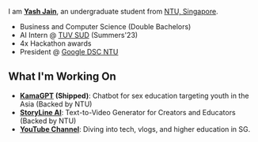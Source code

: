 
I am **[Yash Jain](https://yashjain14.github.io/)**, an undergraduate student from [NTU, Singapore](https://www.ntu.edu.sg/).

- Business and Computer Science (Double Bachelors)
- AI Intern @ [TUV SUD](https://www.tuvsud.com) (Summers'23)
- 4x Hackathon awards
- President @ [Google DSC NTU](https://gdsc.community.dev/nanyang-technological-university/)

## What I'm Working On

- **[KamaGPT](https://www.kamagpt.in/) (Shipped)**: Chatbot for sex education targeting youth in the Asia (Backed by NTU)
- **[StoryLine AI](https://www.storylineai.in/)**: Text-to-Video Generator for Creators and Educators (Backed by NTU)
- **[YouTube Channel](https://www.youtube.com/YashChopra1411)**: Diving into tech, vlogs, and higher education in SG. 
